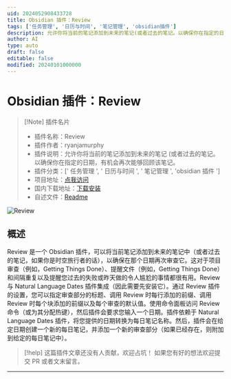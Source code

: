 ```yaml
---
uid: 2024052908433728
title: Obsidian 插件：Review
tags: ['任务管理', '日历与时间', '笔记管理', 'obsidian插件']
description: 允许你将当前的笔记添加到未来的笔记(或者过去的笔记。以确保你在指定的日期，有机会再次能够回顾该笔记。
author: AI
type: auto
draft: false
editable: false
modified: 20240101000000
---
```


# Obsidian 插件：Review

> [!Note] 插件名片
> - 插件名称：Review
> - 插件作者：ryanjamurphy
> - 插件说明：允许你将当前的笔记添加到未来的笔记 (或者过去的笔记。以确保你在指定的日期，有机会再次能够回顾该笔记。
> - 插件分类：[' 任务管理 ', ' 日历与时间 ', ' 笔记管理 ', 'obsidian 插件 ']
> - 项目地址：[点我访问](https://github.com/ryanjamurphy/review-obsidian)
> - 国内下载地址：[下载安装](https://pkmer.cn/products/plugin/pluginMarket/?review-obsidian)
> - 自述文件：[Readme](https://ghproxy.net/https://raw.githubusercontent.com/ryanjamurphy/review-obsidian/master/README.md)

![Review](https://cdn.pkmer.cn/covers/review-obsidian_new.gif!pkmer)

## 概述

Review 是一个 Obsidian 插件，可以将当前笔记添加到未来的笔记中（或者过去的笔记，如果你是时空旅行者的话），以确保在那个日期再次审查它。这对于项目审查（例如，Getting Things Done）、提醒文件（例如，Getting Things Done）和间隔重复以及提醒您过去的失败或昨天做的令人尴尬的事情都很有用。Review 与 Natural Language Dates 插件集成（因此需要先安装它）。通过 Review 插件的设置，您可以指定审查部分的标题、调用 Review 时每行添加的前缀、调用 Review 时每个块添加的前缀以及每个审查的默认值。使用命令面板访问 Review 命令（或为其分配热键），然后插件会要求您输入一个日期。插件依赖于 Natural Language Dates 插件，将您提供的日期转换为每日笔记名称。然后，插件会在给定日期创建一个新的每日笔记，并添加一个新的审查部分（如果已经存在，则附加到给定的每日笔记中）。

> [!help]
> 这篇插件文章还没有人贡献，欢迎占坑！
> 如果您有好的想法欢迎提交 PR 或者文末留言。

---



